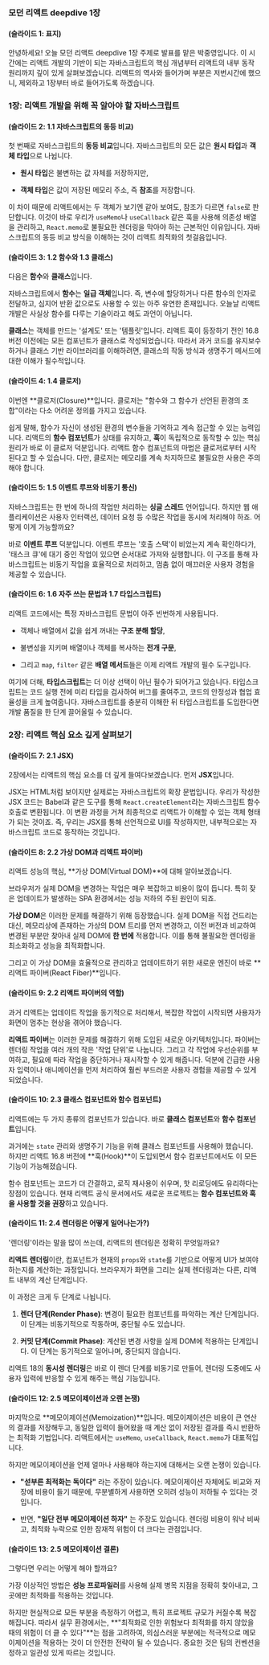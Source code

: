 ### **모던 리액트 deepdive 1장**

#### **(슬라이드 1: 표지)**

안녕하세요! 오늘 모던 리액트 deepdive 1장 주제로 발표를 맡은 박중영입니다. 이 시간에는 리액트 개발의 기반이 되는 자바스크립트의 핵심 개념부터 리액트의 내부 동작 원리까지 깊이 있게 살펴보겠습니다.
리액트의 역사와 들어가며 부분은 저번시간에 했으니, 제외하고 1장부터 바로 들어가도록 하겠습니다.

### **1장: 리액트 개발을 위해 꼭 알아야 할 자바스크립트**

#### **(슬라이드 2: 1.1 자바스크립트의 동등 비교)**

첫 번째로 자바스크립트의 **동등 비교**입니다. 자바스크립트의 모든 값은 **원시 타입**과 **객체 타입**으로 나뉩니다.

- **원시 타입**은 불변하는 값 자체를 저장하지만,
    
- **객체 타입**은 값이 저장된 메모리 주소, 즉 **참조**를 저장합니다.
    

이 차이 때문에 리액트에서는 두 객체가 보기엔 같아 보여도, 참조가 다르면 `false`로 판단합니다. 이것이 바로 우리가 `useMemo`나 `useCallback` 같은 훅을 사용해 의존성 배열을 관리하고, `React.memo`로 불필요한 렌더링을 막아야 하는 근본적인 이유입니다. 자바스크립트의 동등 비교 방식을 이해하는 것이 리액트 최적화의 첫걸음입니다.

#### **(슬라이드 3: 1.2 함수와 1.3 클래스)**

다음은 **함수**와 **클래스**입니다.

자바스크립트에서 **함수**는 **일급 객체**입니다. 즉, 변수에 할당하거나 다른 함수의 인자로 전달하고, 심지어 반환 값으로도 사용할 수 있는 아주 유연한 존재입니다. 오늘날 리액트 개발은 사실상 함수를 다루는 기술이라고 해도 과언이 아닙니다.

**클래스**는 객체를 만드는 '설계도' 또는 '템플릿'입니다. 리액트 훅이 등장하기 전인 16.8 버전 이전에는 모든 컴포넌트가 클래스로 작성되었습니다. 따라서 과거 코드를 유지보수하거나 클래스 기반 라이브러리를 이해하려면, 클래스의 작동 방식과 생명주기 메서드에 대한 이해가 필수적입니다.

#### **(슬라이드 4: 1.4 클로저)**

이번엔 **클로저(Closure)**입니다. 클로저는 "함수와 그 함수가 선언된 환경의 조합"이라는 다소 어려운 정의를 가지고 있습니다.

쉽게 말해, 함수가 자신이 생성된 환경의 변수들을 기억하고 계속 접근할 수 있는 능력입니다. 리액트의 **함수 컴포넌트**가 상태를 유지하고, **훅**이 독립적으로 동작할 수 있는 핵심 원리가 바로 이 클로저 덕분입니다. 리액트 함수 컴포넌트의 마법은 클로저로부터 시작된다고 할 수 있습니다. 다만, 클로저는 메모리를 계속 차지하므로 불필요한 사용은 주의해야 합니다.

#### **(슬라이드 5: 1.5 이벤트 루프와 비동기 통신)**

자바스크립트는 한 번에 하나의 작업만 처리하는 **싱글 스레드** 언어입니다. 하지만 웹 애플리케이션은 사용자 인터랙션, 데이터 요청 등 수많은 작업을 동시에 처리해야 하죠. 어떻게 이게 가능할까요?

바로 **이벤트 루프** 덕분입니다. 이벤트 루프는 '호출 스택'이 비었는지 계속 확인하다가, '태스크 큐'에 대기 중인 작업이 있으면 순서대로 가져와 실행합니다. 이 구조를 통해 자바스크립트는 비동기 작업을 효율적으로 처리하고, 멈춤 없이 매끄러운 사용자 경험을 제공할 수 있습니다.

#### **(슬라이드 6: 1.6 자주 쓰는 문법과 1.7 타입스크립트)**

리액트 코드에서는 특정 자바스크립트 문법이 아주 빈번하게 사용됩니다.

- 객체나 배열에서 값을 쉽게 꺼내는 **구조 분해 할당**,
    
- 불변성을 지키며 배열이나 객체를 복사하는 **전개 구문**,
    
- 그리고 `map`, `filter` 같은 **배열 메서드**들은 이제 리액트 개발의 필수 도구입니다.
    

여기에 더해, **타입스크립트**는 더 이상 선택이 아닌 필수가 되어가고 있습니다. 타입스크립트는 코드 실행 전에 미리 타입을 검사하여 버그를 줄여주고, 코드의 안정성과 협업 효율성을 크게 높여줍니다. 자바스크립트를 충분히 이해한 뒤 타입스크립트를 도입한다면 개발 품질을 한 단계 끌어올릴 수 있습니다.

### **2장: 리액트 핵심 요소 깊게 살펴보기**

#### **(슬라이드 7: 2.1 JSX)**

2장에서는 리액트의 핵심 요소를 더 깊게 들여다보겠습니다. 먼저 **JSX**입니다.

JSX는 HTML처럼 보이지만 실제로는 자바스크립트의 확장 문법입니다. 우리가 작성한 JSX 코드는 Babel과 같은 도구를 통해 `React.createElement`라는 자바스크립트 함수 호출로 변환됩니다. 이 변환 과정을 거쳐 최종적으로 리액트가 이해할 수 있는 객체 형태가 되는 것이죠. 즉, 우리는 JSX를 통해 선언적으로 UI를 작성하지만, 내부적으로는 자바스크립트 코드로 동작하는 것입니다.

#### **(슬라이드 8: 2.2 가상 DOM과 리액트 파이버)**

리액트 성능의 핵심, **가상 DOM(Virtual DOM)**에 대해 알아보겠습니다.

브라우저가 실제 DOM을 변경하는 작업은 매우 복잡하고 비용이 많이 듭니다. 특히 잦은 업데이트가 발생하는 SPA 환경에서는 성능 저하의 주된 원인이 되죠.

**가상 DOM**은 이러한 문제를 해결하기 위해 등장했습니다. 실제 DOM을 직접 건드리는 대신, 메모리상에 존재하는 가상의 DOM 트리를 먼저 변경하고, 이전 버전과 비교하여 변경된 부분만 찾아내 실제 DOM에 **한 번에** 적용합니다. 이를 통해 불필요한 렌더링을 최소화하고 성능을 최적화합니다.

그리고 이 가상 DOM을 효율적으로 관리하고 업데이트하기 위한 새로운 엔진이 바로 **리액트 파이버(React Fiber)**입니다.

#### **(슬라이드 9: 2.2 리액트 파이버의 역할)**

과거 리액트는 업데이트 작업을 동기적으로 처리해서, 복잡한 작업이 시작되면 사용자가 화면이 멈추는 현상을 겪어야 했습니다.

**리액트 파이버**는 이러한 문제를 해결하기 위해 도입된 새로운 아키텍처입니다. 파이버는 렌더링 작업을 여러 개의 작은 '작업 단위'로 나눕니다. 그리고 각 작업에 우선순위를 부여하고, 필요에 따라 작업을 중단하거나 재시작할 수 있게 해줍니다. 덕분에 긴급한 사용자 입력이나 애니메이션을 먼저 처리하여 훨씬 부드러운 사용자 경험을 제공할 수 있게 되었습니다.

#### **(슬라이드 10: 2.3 클래스 컴포넌트와 함수 컴포넌트)**

리액트에는 두 가지 종류의 컴포넌트가 있습니다. 바로 **클래스 컴포넌트**와 **함수 컴포넌트**입니다.

과거에는 `state` 관리와 생명주기 기능을 위해 클래스 컴포넌트를 사용해야 했습니다. 하지만 리액트 16.8 버전에 **훅(Hook)**이 도입되면서 함수 컴포넌트에서도 이 모든 기능이 가능해졌습니다.

함수 컴포넌트는 코드가 더 간결하고, 로직 재사용이 쉬우며, 핫 리로딩에도 유리하다는 장점이 있습니다. 현재 리액트 공식 문서에서도 새로운 프로젝트는 **함수 컴포넌트와 훅을 사용할 것을 권장**하고 있습니다.

#### **(슬라이드 11: 2.4 렌더링은 어떻게 일어나는가?)**

'렌더링'이라는 말을 많이 쓰는데, 리액트의 렌더링은 정확히 무엇일까요?

**리액트 렌더링**이란, 컴포넌트가 현재의 `props`와 `state`를 기반으로 어떻게 UI가 보여야 하는지를 계산하는 과정입니다. 브라우저가 화면을 그리는 실제 렌더링과는 다른, 리액트 내부의 계산 단계입니다.

이 과정은 크게 두 단계로 나뉩니다.

1. **렌더 단계(Render Phase)**: 변경이 필요한 컴포넌트를 파악하는 계산 단계입니다. 이 단계는 비동기적으로 작동하며, 중단될 수도 있습니다.
    
2. **커밋 단계(Commit Phase)**: 계산된 변경 사항을 실제 DOM에 적용하는 단계입니다. 이 단계는 동기적으로 일어나며, 중단되지 않습니다.
    

리액트 18의 **동시성 렌더링**은 바로 이 렌더 단계를 비동기로 만들어, 렌더링 도중에도 사용자 입력에 반응할 수 있게 해주는 핵심 기능입니다.

#### **(슬라이드 12: 2.5 메모이제이션과 오랜 논쟁)**

마지막으로 **메모이제이션(Memoization)**입니다. 메모이제이션은 비용이 큰 연산의 결과를 저장해두고, 동일한 입력이 들어왔을 때 계산 없이 저장된 결과를 즉시 반환하는 최적화 기법입니다. 리액트에서는 `useMemo`, `useCallback`, `React.memo`가 대표적입니다.

하지만 메모이제이션을 언제 얼마나 사용해야 하는지에 대해서는 오랜 논쟁이 있습니다.

- **"섣부른 최적화는 독이다"** 라는 주장이 있습니다. 메모이제이션 자체에도 비교와 저장에 비용이 들기 때문에, 무분별하게 사용하면 오히려 성능이 저하될 수 있다는 것입니다.
    
- 반면, **"일단 전부 메모이제이션 하자"** 는 주장도 있습니다. 렌더링 비용이 워낙 비싸고, 최적화 누락으로 인한 잠재적 위험이 더 크다는 관점입니다.
    

#### **(슬라이드 13: 2.5 메모이제이션 결론)**

그렇다면 우리는 어떻게 해야 할까요?

가장 이상적인 방법은 **성능 프로파일러**를 사용해 실제 병목 지점을 정확히 찾아내고, 그곳에만 최적화를 적용하는 것입니다.

하지만 현실적으로 모든 부분을 측정하기 어렵고, 특히 프로젝트 규모가 커질수록 복잡해집니다. 따라서 실무 환경에서는, **"최적화로 인한 위험보다 최적화를 하지 않았을 때의 위험이 더 클 수 있다"**는 점을 고려하여, 의심스러운 부분에는 적극적으로 메모이제이션을 적용하는 것이 더 안전한 전략이 될 수 있습니다. 중요한 것은 팀의 컨벤션을 정하고 일관성 있게 따르는 것입니다.
